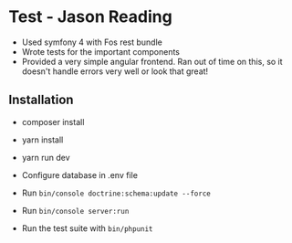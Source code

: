 # Test - Jason Reading

- Used symfony 4 with Fos rest bundle
- Wrote tests for the important components
- Provided a very simple angular frontend. Ran out of time on this, so it doesn't handle errors very well or look that great!

## Installation

- composer install
- yarn install
- yarn run dev

- Configure database in .env file
- Run `bin/console doctrine:schema:update --force`
- Run `bin/console server:run`

- Run the test suite with `bin/phpunit`